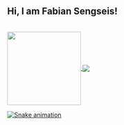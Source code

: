 ## Hi, I am Fabian Sengseis! 
</br>

 <div>
  <a href="https://github.com/fsengsei">
   <img align="center" height="170" src="https://github-readme-stats.vercel.app/api/top-langs/?username=fsengsei&layout=compact&langs_count=16&theme=dracula"/>
  <img align="center" src="https://github-readme-stats.vercel.app/api?username=fsengsei&show_icons=true&theme=dracula&include_all_commits=true&count_private=true&hide=issues"/>
</div>
 
  ![Snake animation](https://github.com/fsengsei/fsengsei/blob/output/github-contribution-grid-snake.svg)
 
</div>
